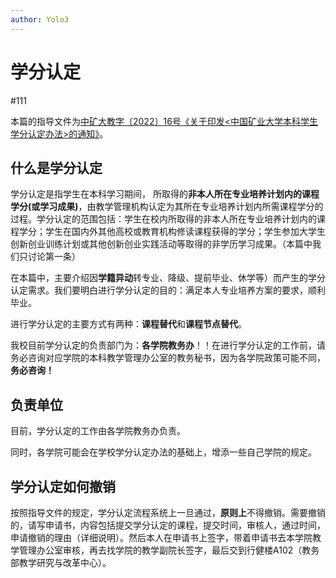 ```yaml
---
author: Yolo3
---
```



# 学分认定

#111

本篇的指导文件为[中矿大教字〔2022〕16号《关于印发<中国矿业大学本科学生学分认定办法>的通知》](https://cumtlive.lanzout.com/i0x3P10pgw7c)。

## 什么是学分认定

学分认定是指学生在本科学习期间， 所取得的**非本人所在专业培养计划内的课程学分(或学习成果)**，由教学管理机构认定为其所在专业培养计划内所需课程学分的过程。学分认定的范围包括：学生在校内所取得的非本人所在专业培养计划内的课程学分；学生在国内外其他高校或教育机构修读课程获得的学分；学生参加大学生创新创业训练计划或其他创新创业实践活动等取得的非学历学习成果。（本篇中我们只讨论第一条）

在本篇中，主要介绍因**学籍异动**转专业、降级、提前毕业、休学等）而产生的学分认定需求。我们要明白进行学分认定的目的：满足本人专业培养方案的要求，顺利毕业。

进行学分认定的主要方式有两种：**课程替代**和**课程节点替代**。

我校目前学分认定的负责部门为：**各学院教务办**！！在进行学分认定的工作前，请务必咨询对应学院的本科教学管理办公室的教务秘书，因为各学院政策可能不同，**务必咨询！**

## 负责单位

目前，学分认定的工作由各学院教务办负责。

同时，各学院可能会在学校学分认定办法的基础上，增添一些自己学院的规定。

## 学分认定如何撤销

按照指导文件的规定，学分认定流程系统上一旦通过，**原则上**不得撤销。需要撤销的，请写申请书，内容包括提交学分认定的课程，提交时间，审核人，通过时间，申请撤销的理由（详细说明）。然后本人在申请书上签字，带着申请书去本学院教学管理办公室审核，再去找学院的教学副院长签字，最后交到行健楼A102（教务部教学研究与改革中心）。

